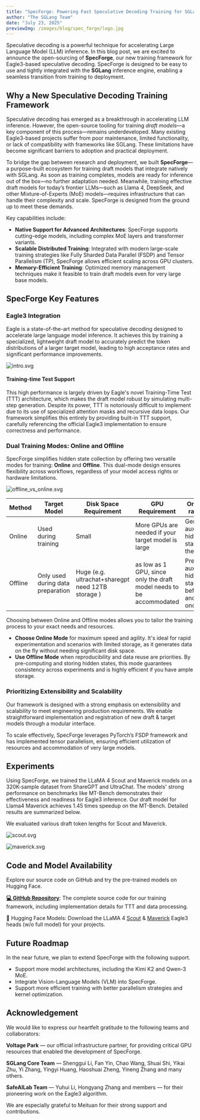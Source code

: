```yaml
---
title: "SpecForge: Powering Fast Speculative Decoding Training for SGLang"
author: "The SGLang Team"
date: "July 23, 2025"
previewImg: /images/blog/spec_forge/logo.jpg
---
```


Speculative decoding is a powerful technique for accelerating Large Language Model (LLM) inference. In this blog post, we are excited to announce the open-sourcing of **SpecForge**, our new training framework for Eagle3-based speculative decoding. SpecForge is designed to be easy to use and tightly integrated with the **SGLang** inference engine, enabling a seamless transition from training to deployment.

## Why a New Speculative Decoding Training Framework

Speculative decoding has emerged as a breakthrough in accelerating LLM inference. However, the open-source tooling for training *draft models*—a key component of this process—remains underdeveloped. Many existing Eagle3-based projects suffer from poor maintenance, limited functionality, or lack of compatibility with frameworks like SGLang. These limitations have become significant barriers to adoption and practical deployment.

To bridge the gap between research and deployment, we built **SpecForge**—a purpose-built ecosystem for training draft models that integrate natively with SGLang. As soon as training completes, models are ready for inference out of the box—no further adaptation needed. Meanwhile, training effective draft models for today’s frontier LLMs—such as Llama 4, DeepSeek, and other Mixture-of-Experts (MoE) models—requires infrastructure that can handle their complexity and scale. SpecForge is designed from the ground up to meet these demands.

Key capabilities include:

-   **Native Support for Advanced Architectures**: SpecForge supports cutting-edge models, including complex MoE layers and transformer variants.
-   **Scalable Distributed Training**: Integrated with modern large-scale training strategies like Fully Sharded Data Parallel (FSDP) and Tensor Parallelism (TP), SpecForge allows efficient scaling across GPU clusters.
-   **Memory-Efficient Training**: Optimized memory management techniques make it feasible to train draft models even for very large base models.

## SpecForge Key Features

### Eagle3 Integration

Eagle is a state-of-the-art method for speculative decoding designed to accelerate large language model inference. It achieves this by training a specialized, lightweight draft model to accurately predict the token distributions of a larger target model, leading to high acceptance rates and significant performance improvements.

![intro.svg](/images/blog/spec_forge/eagleintro.svg)

#### Training-time Test Support

This high performance is largely driven by Eagle's novel Training-Time Test (TTT) architecture, which makes the draft model robust by simulating multi-step generation. Despite its power, TTT is notoriously difficult to implement due to its use of specialized attention masks and recursive data loops. Our framework simplifies this entirely by providing built-in TTT support, carefully referencing the official Eagle3 implementation to ensure correctness and performance.

### Dual Training Modes: Online and Offline

SpecForge simplifies hidden state collection by offering two versatile modes for training: **Online** and **Offline**. This dual-mode design ensures flexibility across workflows, regardless of your model access rights or hardware limitations.

![offline_vs_online.svg](/images/blog/spec_forge/offline_online.jpg)

  


| Method  | Target Model                      | Disk Space Requirement                            | GPU Requirement                                              | One-liner rationale                                        |
| ------- | --------------------------------- | ------------------------------------------------- | ------------------------------------------------------------ | ---------------------------------------------------------- |
| Online  | Used during training              | Small                                             | More GPUs are needed if your target model is large           | Generating auxiliary hidden states on the fly              |
| Offline | Only used during data preparation | Huge (e.g. ultrachat+sharegpt need 12TB storage ) | as low as 1 GPU, since only the draft model needs to be accommodated | Preparing auxiliary hidden states beforehand and only once |

Choosing between Online and Offline modes allows you to tailor the training process to your exact needs and resources.

-   **Choose Online Mode** for maximum speed and agility. It's ideal for rapid experimentation and scenarios with limited storage, as it generates data on the fly without needing significant disk space.
-   **Use Offline Mode** when reproducibility and data reuse are priorities. By pre-computing and storing hidden states, this mode guarantees consistency across experiments and is highly efficient if you have ample storage.

### Prioritizing Extensibility and Scalability

Our framework is designed with a strong emphasis on extensibility and scalability to meet engineering production requirements. We enable straightforward implementation and registration of new draft & target models through a modular interface.

To scale effectively, SpecForge leverages PyTorch’s FSDP framework and has implemented tensor parallelism, ensuring efficient utilization of resources and accommodation of very large models.

## Experiments

Using SpecForge, we trained the LLaMA 4 Scout and Maverick models on a 320K-sample dataset from ShareGPT and UltraChat. The models' strong performance on benchmarks like MT-Bench demonstrates their effectiveness and readiness for Eagle3 inference. Our draft model for Llama4 Maverick achieves 1.45 times speedup on the MT-Bench. Detailed results are summarized below.

We evaluated various draft token lengths for Scout and Maverick.

![scout.svg](/images/blog/spec_forge/Llama4_Scout_performance_final.svg)

![maverick.svg](/images/blog/spec_forge/Llama4_Maverick_performance_final.svg)

  


## Code and Model Availability

Explore our source code on GitHub and try the pre-trained models on Hugging Face.

**[💻 GitHub Repository](https://github.com/sgl-project/SpecForge)**: The complete source code for our training framework, including implementation details for TTT and data processing.

🤗 Hugging Face Models: Download the LLaMA 4 [Scout](https://huggingface.co/lmsys/sglang-EAGLE3-Llama-4-Scout-17B-16E-Instruct-v1) & [Maverick](https://huggingface.co/lmsys/sglang-EAGLE3-Llama-4-Maverick-17B-128E-Instruct-v1) Eagle3 heads (w/o full model) for your projects.

## Future Roadmap

In the near future, we plan to extend SpecForge with the following support.

-   Support more model architectures, including the Kimi K2 and Qwen-3 MoE.
-   Integrate Vision-Language Models (VLM) into SpecForge.
-   Support more efficient training with better parallelism strategies and kernel optimization.

## Acknowledgement

We would like to express our heartfelt gratitude to the following teams and collaborators:

**Voltage Park** — our official infrastructure partner, for providing critical GPU resources that enabled the development of SpecForge.

**SGLang Core Team** — Shenggui Li, Fan Yin, Chao Wang, Shuai Shi, Yikai Zhu, Yi Zhang, Yingyi Huang, Haoshuai Zheng, Yineng Zhang and many others.

**SafeAILab Team** — Yuhui Li, Hongyang Zhang and members — for their pioneering work on the Eagle3 algorithm.

We are especially grateful to Meituan for their strong support and contributions.
